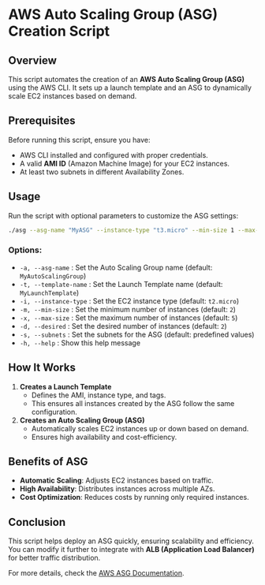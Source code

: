 # AWS Auto Scaling Group (ASG) Creation Script

## Overview
This script automates the creation of an **AWS Auto Scaling Group (ASG)** using the AWS CLI. It sets up a launch template and an ASG to dynamically scale EC2 instances based on demand.

## Prerequisites
Before running this script, ensure you have:
- AWS CLI installed and configured with proper credentials.
- A valid **AMI ID** (Amazon Machine Image) for your EC2 instances.
- At least two subnets in different Availability Zones.

## Usage
Run the script with optional parameters to customize the ASG settings:

```bash
./asg --asg-name "MyASG" --instance-type "t3.micro" --min-size 1 --max-size 3 --desired 2
```

### Options:
- `-a, --asg-name`      : Set the Auto Scaling Group name (default: `MyAutoScalingGroup`)
- `-t, --template-name` : Set the Launch Template name (default: `MyLaunchTemplate`)
- `-i, --instance-type` : Set the EC2 instance type (default: `t2.micro`)
- `-m, --min-size`      : Set the minimum number of instances (default: `2`)
- `-x, --max-size`      : Set the maximum number of instances (default: `5`)
- `-d, --desired`       : Set the desired number of instances (default: `2`)
- `-s, --subnets`       : Set the subnets for the ASG (default: predefined values)
- `-h, --help`          : Show this help message

## How It Works
1. **Creates a Launch Template**
   - Defines the AMI, instance type, and tags.
   - This ensures all instances created by the ASG follow the same configuration.
2. **Creates an Auto Scaling Group (ASG)**
   - Automatically scales EC2 instances up or down based on demand.
   - Ensures high availability and cost-efficiency.

## Benefits of ASG
- **Automatic Scaling**: Adjusts EC2 instances based on traffic.
- **High Availability**: Distributes instances across multiple AZs.
- **Cost Optimization**: Reduces costs by running only required instances.

## Conclusion
This script helps deploy an ASG quickly, ensuring scalability and efficiency. You can modify it further to integrate with **ALB (Application Load Balancer)** for better traffic distribution.

For more details, check the [AWS ASG Documentation](https://docs.aws.amazon.com/autoscaling/ec2/userguide/what-is-amazon-ec2-auto-scaling.html).


